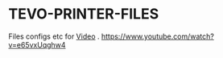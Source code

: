 # TEVO-PRINTER-FILES
 
Files configs etc for [Video](https://www.youtube.com/watch?v=e65vxUqghw4) .
https://www.youtube.com/watch?v=e65vxUqghw4

